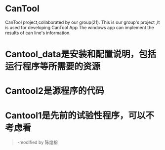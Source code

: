 # CanTool
CanTool project,collaborated by our group(21).
This is our group's project ,It is used for developing CanTool App
The windows app can implement the results of can line's information.

# Cantool_data是安装和配置说明，包括运行程序等所需要的资源
# Cantool2是源程序的代码
# Cantool1是先前的试验性程序，可以不考虑看
>-modified by 陈煌榕
